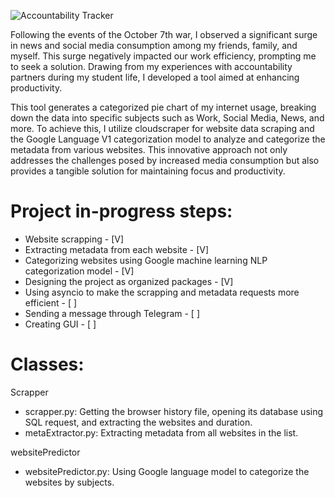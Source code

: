 
![Accountability Tracker](https://github.com/YuvalShaffir/accountabilityTracker/assets/34415892/05f24280-f093-4839-a238-7f5c63d05da4)


Following the events of the October 7th war, I observed a significant surge in news and social media consumption among my friends, family, and myself. This surge negatively impacted our work efficiency, prompting me to seek a solution. 
Drawing from my experiences with accountability partners during my student life, I developed a tool aimed at enhancing productivity.

This tool generates a categorized pie chart of my internet usage, breaking down the data into specific subjects such as Work, Social Media, News, and more. 
To achieve this, I utilize cloudscraper for website data scraping and the Google Language V1 categorization model to analyze and categorize the metadata from various websites. 
This innovative approach not only addresses the challenges posed by increased media consumption but also provides a tangible solution for maintaining focus and productivity.

 

# Project in-progress steps:
- Website scrapping - [V]
- Extracting metadata from each website - [V]
- Categorizing websites using Google machine learning NLP categorization model - [V]
- Designing the project as organized packages - [V]
- Using asyncio to make the scrapping and metadata requests more efficient - [ ]
- Sending a message through Telegram - [ ]
- Creating GUI - [ ]

# Classes:
Scrapper
- scrapper.py: Getting the browser history file, opening its database using SQL request, and extracting the websites and duration.
- metaExtractor.py: Extracting metadata from all websites in the list.

websitePredictor
- websitePredictor.py: Using Google language model to categorize the websites by subjects.

